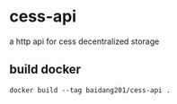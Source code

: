 # cess-api
a http api for cess decentralized storage

## build docker
```
docker build --tag baidang201/cess-api .
```